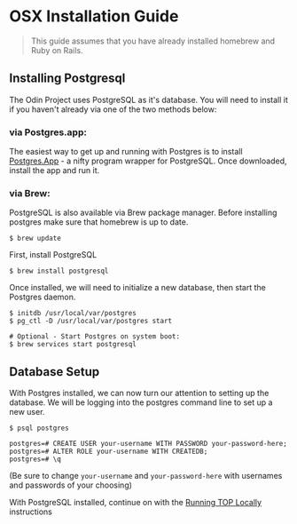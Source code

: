 # OSX Installation Guide

> This guide assumes that you have already installed homebrew and Ruby on Rails.

## Installing Postgresql 
The Odin Project uses PostgreSQL as it's database. You will need to install it if you haven't already via one of the two methods below:

### via Postgres.app:
The easiest way to get up and running with Postgres is to install [Postgres.App](https://postgresapp.com/) - a nifty program wrapper for PostgreSQL. Once downloaded, install the app and run it.

### via Brew:
PostgreSQL is also available via Brew package manager. Before installing postgres make sure that homebrew is up to date.
```
$ brew update
```

First, install PostgreSQL
```
$ brew install postgresql
```

Once installed, we will need to initialize a new database, then start the Postgres daemon.
```
$ initdb /usr/local/var/postgres
$ pg_ctl -D /usr/local/var/postgres start

# Optional - Start Postgres on system boot:
$ brew services start postgresql
```

## Database Setup
With Postgres installed, we can now turn our attention to setting up the database.  We will be logging into the postgres command line to set up a new user.
```
$ psql postgres

postgres=# CREATE USER your-username WITH PASSWORD your-password-here;
postgres=# ALTER ROLE your-username WITH CREATEDB;
postgres=# \q
```
(Be sure to change `your-username` and `your-password-here` with usernames and passwords of your choosing)

With PostgreSQL installed, continue on with the [Running TOP Locally](https://github.com/TheOdinProject/theodinproject/wiki/Running-The-Odin-Project-Locally) instructions